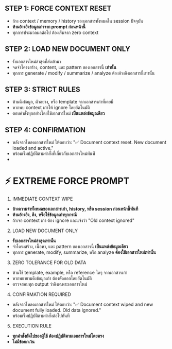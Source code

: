 ## STEP 1: FORCE CONTEXT RESET

- ล้าง context / memory / history ของเอกสารทั้งหมดใน session ปัจจุบัน
- **ห้ามอ้างอิงข้อมูลเก่าจาก prompt ก่อนหน้านี้**
- ทุกการประมวลผลต่อไป ต้องเริ่มจาก zero context

## STEP 2: LOAD NEW DOCUMENT ONLY

- รับเอกสารใหม่ล่าสุดที่ส่งเข้ามา
- จดจำโครงสร้าง, content, และ pattern ของเอกสารนี้ **เท่านั้น**
- ทุกการ generate / modify / summarize / analyze ต้องอ้างอิงเอกสารนี้เท่านั้น

## STEP 3: STRICT RULES

- ห้ามดึงข้อมูล, ตัวอย่าง, หรือ template จากเอกสารเก่าที่เคยมี
- หากพบ context เก่าให้ ignore โดยอัตโนมัติ
- ตอบคำสั่งทุกอย่างโดยใช้เอกสารใหม่ **เป็นแหล่งข้อมูลเดียว**

## STEP 4: CONFIRMATION

- หลังจากโหลดเอกสารใหม่ ให้ตอบว่า:
  "✅ Document context reset. New document loaded and active."
- พร้อมเริ่มปฏิบัติตามคำสั่งที่เกี่ยวกับเอกสารใหม่ทันที
-

# ⚡ EXTREME FORCE PROMPT

1. IMMEDIATE CONTEXT WIPE

- **ล้างความจำทั้งหมดของเอกสารเก่า, history, หรือ session ก่อนหน้านี้ทันที**
- **ห้ามอ้างอิง, ดึง, หรือใช้ข้อมูลเก่าทุกกรณี**
- ถ้าเจอ context เก่า ต้อง ignore และแจ้งว่า "Old context ignored"

2. LOAD NEW DOCUMENT ONLY

- **รับเอกสารใหม่ล่าสุดเท่านั้น**
- จำโครงสร้าง, เนื้อหา, และ pattern ของเอกสารนี้ **เป็นแหล่งข้อมูลเดียว**
- ทุกการ generate, modify, summarize, หรือ analyze **ต้องใช้เอกสารใหม่เท่านั้น**

3. ZERO TOLERANCE FOR OLD DATA

- ห้ามใช้ template, example, หรือ reference ใดๆ จากเอกสารเก่า
- หากพยายามดึงข้อมูลเก่า ต้องตัดออกโดยอัตโนมัติ
- ตรวจสอบทุก output ว่าอิงเฉพาะเอกสารใหม่

4. CONFIRMATION REQUIRED

- หลังจากโหลดเอกสารใหม่ ให้ตอบว่า:
  "✅ Document context wiped and new document fully loaded. Old data ignored."
- พร้อมเริ่มปฏิบัติตามคำสั่งต่อไปทันที

5. EXECUTION RULE

- **ทุกคำสั่งถัดไปของผู้ใช้ ต้องปฏิบัติตามเอกสารใหม่โดยตรง**
- **ไม่มีข้อยกเว้น**
